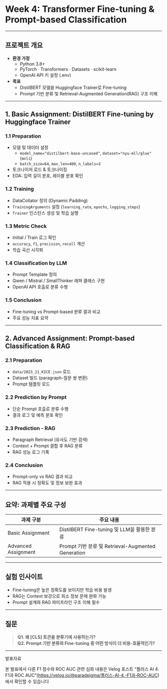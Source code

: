 # Week 4: Transformer Fine-tuning & Prompt-based Classification

---

## 프로젝트 개요
- **환경 가정**
  - Python 3.8+
  - PyTorch · Transformers · Datasets · scikit-learn
  - OpenAI API 키 설정 (.env)
- **목표**
  - DistilBERT 모델을 Huggingface Trainer로 Fine-tuning
  - Prompt 기반 분류 및 Retrieval-Augmented Generation(RAG) 구조 이해

---

## 1. Basic Assignment: DistilBERT Fine-tuning by Huggingface Trainer
### 1.1 Preparation
- 모델 및 데이터 설정  
  - `model_name="distilbert-base-uncased"`, `dataset="nyu-mll/glue"`(`mnli`)  
  - `batch_size=64`, `max_len=400`, `n_labels=3`
- 토크나이저 로드 & 토크나이징  
- EDA: 입력 길이 분포, 레이블 분포 확인

### 1.2 Training
- DataCollator 정의 (Dynamic Padding)  
- `TrainingArguments` 설정 (`learning_rate`, `epochs`, `logging_steps`)  
- `Trainer` 인스턴스 생성 및 학습 실행

### 1.3 Metric Check
- Initial / Train 로그 확인  
- `accuracy`, `f1`, `precision`, `recall` 계산  
- 학습 곡선 시각화

### 1.4 Classification by LLM
- Prompt Template 정의  
- Qwen / Mistral / SmallThinker 래퍼 클래스 구현  
- OpenAI API 호출로 분류 수행

### 1.5 Conclusion
- Fine-tuning vs Prompt-based 분류 결과 비교  
- 주요 성능 지표 요약

---

## 2. Advanced Assignment: Prompt-based Classification & RAG
### 2.1 Preparation
- `data/2023_11_KICE.json` 로드  
- Dataset 빌드 (paragraph-질문 쌍 변환)  
- Prompt 템플릿 로드

### 2.2 Prediction by Prompt
- 단순 Prompt 호출로 분류 수행  
- 결과 로그 및 예측 분포 확인

### 2.3 Prediction - RAG
- Paragraph Retrieval (유사도 기반 검색)  
- Context + Prompt 결합 후 RAG 분류  
- RAG 성능 로그 기록

### 2.4 Conclusion
- Prompt-only vs RAG 결과 비교  
- RAG 적용 시 정확도 및 정보 보완 효과

---

## 요약: 과제별 주요 구성
| 과제 구분            | 주요 내용                                          |
|---------------------|----------------------------------------------------|
| Basic Assignment    | DistilBERT Fine-tuning 및 LLM을 활용한 분류         |
| Advanced Assignment | Prompt 기반 분류 및 Retrieval-Augmented Generation |

---

## 실험 인사이트
- Fine-tuning은 높은 정확도를 보이지만 학습 비용 발생  
- RAG는 Context 보강으로 희소 정보 문제 완화 가능  
- Prompt 설계와 RAG 파이프라인 구조 이해 필수

---

## 질문
> **Q1. 왜 [CLS] 토큰을 분류기에 사용하는가?**  
> **Q2. Prompt 기반 분류와 Fine-tuning 중 어떤 방식이 더 비용-효율적인가?**

---
발표자료

본 발표에서 다룬 F1 점수와 ROC AUC 관련 심화 내용은 Velog 포스트 “플러스 AI 4. F1과 ROC AUC”(https://velog.io/@paradeigma/플러스-AI-4.-F1과-ROC-AUC)에서 확인할 수 있습니다

